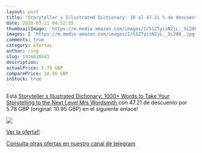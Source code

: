 ```yaml
---
layout: post
title: 'Storyteller s Illustrated Dictionary: 10 al 47.21 % de descuento'
date: 2020-03-21 04:52:55
thumbnailImage: 'https://m.media-amazon.com/images/I/51ZTyisN2jL._SL200_.jpg'
images: [ 'https://m.media-amazon.com/images/I/51ZTyisN2jL._SL200_.jpg' ]
comments: true
category: ofertas
author: ring
slug: 1916038441
description:
actualPrice: 5.78 GBP
comparePrice: 10.95 GBP
inStock: true
---
```


Está [Storyteller s Illustrated Dictionary: 1000+ Words to Take Your Storytelling to the Next Level  Mrs Wordsmith ](https://www.amazon.co.uk/dp/1916038441/?tag=redken01-21) con 47.21 de descuento por 5.78 GBP (original: 10.95 GBP) en el siguiente enlace!

[![](https://m.media-amazon.com/images/I/51ZTyisN2jL._SL200_.jpg)](https://www.amazon.co.uk/dp/1916038441/?tag=redken01-21)

[Ver la oferta!!](https://www.amazon.co.uk/dp/1916038441/?tag=redken01-21)

[Consulta otras ofertas en nuestro canal de telegram](https://t.me/s/ofertas25)
